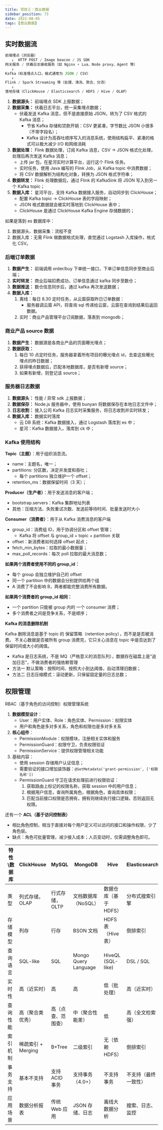 ```yaml
---
title: 项目三：商业数据
sidebar_position: 73
date: 2022-08-05
tags: [商业数据]
---
```


## 实时数据流

```jsx
前端埋点（浏览器）
   ↓  HTTP POST / Image beacon / JS SDK
网关服务 / 伏羲日志接收服务（如 Nginx + Lua、Node proxy、Agent 等）
   ↓
Kafka（标准埋点入口，格式通常为 JSON / CSV）
   ↓
Flink / Spark Streaming 等（处理、清洗、聚合、分流）
   ↓
落地存储（ClickHouse / Elasticsearch / HDFS / Hive / OLAP）
```

1. **数据源头：** 前端埋点 SDK 上报数据；
2. **数据采集：** 伏羲日志平台，统一采集埋点数据；
    - 伏羲发送 Kafka 消息，但不是直接原始 JSON，转为了 CSV 格式的 Kafka 消息；
        - 节省 Kafka 存储和贷款开销：CSV 更紧凑，字节数比 JSON 小很多（不带字段名）；
        - Kafka 设计为高吞吐顺序写入的消息系统，使用结构扁平、紧凑的格式可以极大减少 I/O 和网络消耗
3. **数据处理：** Flink 数据处理，订阅 Kafka 消息，CSV → JSON 格式化处理，处理后再次发送 Kafka 消息；
    - 上传 jar 包，在星河实时计算平台，运行这个 Flink 任务。
    - 实时任务，使用 Java 编写的 Flink Job，从 Kafka topic 中消费数据；
    - 将 CSV 数据解析为结构化对象，转换为 JSON 格式字符串；
4. **数据转发：** Flink 处理数据后，通过 Flink 的 KafkaSink 将 JSON 写入到另一个 Kafka topic；
5. **数据入库：** 星河平台，支持 Kafka 数据接入服务，自动同步到 ClickHouse；
    - 配置 Kafka topic → ClickHouse 表的字段映射；
    - JSON 格式数据就会被实时落地到 ClickHouse 表中；
    - ClickHouse 是通过 ClickHouse Kafka Engine 存储数据的；

如果是落到 es 数据库中：

1. 数据源头、数据采集：流程不变
2. 数据入库：无需 Flink 做数据格式处理，直觉通过 Logstash 入库操作，格式化 CSV。

### 后端订单数据

1. **数据产生：** 前端调用 order/buy 下单统一接口，下单订单信息同步至商业后端；
2. **实时转发：** 商业后端扣费成功，订单信息通过 kafka 同步至数仓；
3. **数据推送：** 数仓信息同步后，通过 kafka 再次发送数据；
4. **数据入库：**
    1. 离线：每日 8.30 定时任务，从云窗获取昨日订单数据：
        - 服务器调云窗 API，将查询 sql 传递给云窗，云窗在查询到结果后返回数据。
    2. 实时：商业产品管理平台订阅数据，落表到 mongodb；

### 商业产品 source 数据

1. **数据产生：** 数据源是各商业产品的页面曝光埋点；
2. **数据获取：**
    1. 每日 10 点定时任务，服务器拿着所有项目的曝光埋点 id，去查这些曝光埋点的昨日数据；
    2. 获得埋点数据后，匹配本地数据库，是否有新增 source；
    3. 如果有新增，则登记该 source；

### **服务器日志数据**

1. **数据源头：** 性能 / 异常 sdk 上报数据；
2. **数据保存：** Node.js 服务器中，使用 bunyan 将数据保存在本地日志文件中；
3. **日志收割：** 接入公司 Kafka 日志实时采集服务，将日志收割并实时转发；
4. **数据入库：** 数据实时落库
    - 云 DB 系统：Kafka 数据接入，通过 Logstash 落库到 es 中；
    - 星河：Kafka 数据接入，落库到 ck 中；

### Kafka 使用结构

**Topic（主题）**：用于组织消息流。

-   name：主题名，唯一；
-   partitions: 分区数，决定并发度和吞吐；
    -   每个 partitions 独立维护一个 offset；
-   retention_ms：数据保留时间（3 天）；

**Producer（生产者）**：用于发送消息的客户端；

-   bootstrap.servers：Kafka 集群地址列表
-   其他：压缩方法、失败重试次数、发送前等待时间、批量发送时大小

**Consumer（消费者）**：用于从 Kafka 消费消息的客户端
-   group_id：消费组 ID，用于协调分区和 offset 管理；
    -   Kafka 将 offset 与 group_id + topic + partition 关联
-   offset：新消费者如何选择 offset 起点；
-   fetch_min_bytes：拉取的最小数据量；
-   max_poll_records：每次 poll 拉取的最大消息数；

**如果两个消费者使用不同的 group_id：**
-   每个 group 会独立维护自己的 offset
-   同一个 partition 中的数据会分别提供给两个组
-   A 消费了不会影响 B，两者都能完整消费所有数据。

**如果两个消费者的 group_id 相同：**
-   一个 partition 只能被 group 内的 一个 consumer 消费；
-   多个消费者之间是竞争关系，不是顺序；

**Kafka 的消息删除机制**

Kafka 删除消息是基于 topic 的 保留策略（retention policy），而不是是否被消费。
不关心数据是否被所有 group 消费完，它只关心消息在 topic 中是否达到了保留时间或大小的阈值。
-   Kafka 是日志系统，不是 MQ（严格意义的消息队列），数据存在磁盘上是“追加日志”，不做消费者的强依赖管理
-   方法一 默认策略：按照时间、按照大小到达阈值，自动清理旧数据；
-   方法二 日志压缩模式：滚动更新，只保留固定量的日志总数；

## 权限管理

RBAC（基于角色的访问控制）权限管理系统

1. **数据模型设计**：
    - User：用户实体、Role：角色实体、Permission：权限实体
    - 用户和角色是多对多关系，角色和权限也是多对多关系
2. **核心组件**：
    - PermissionModule：权限模块，注册相关实体和服务
    - PermissionGuard：权限守卫，负责权限验证
    - PermissionService：提供权限管理相关功能
3. 基础内容：
    - 使用 session 存储用户认证信息；
    - 需要验证的接口增加装饰器：`@SetMetadata('grant-permission', ['权限名称'])`
    - PermissionGuard 守卫在请求处理前进行权限验证：
        1. 获取路由上标记的权限名称，获取 session 中的用户信息；
        2. 根据用户信息，查询所属角色，根据角色，查询具体权限；
        3. 匹配当前接口权限是否拥有，拥有则继续执行接口逻辑，否则返回无权限。

还有一个 **ACL（基于访问控制表）**

-   相比角色控制，相当于直接对每个用户定义可以访问的接口和操作权限，少了角色层。
-   缺点：角色可批量管理，减少接入成本；人员变动时，仅需调整角色即可。

| **特性\数据库** | **ClickHouse**     | **MySQL**          | **MongoDB**          | **Hive**              | **Elasticsearch**    | **Redis**            |
| --------------- | ------------------ | ------------------ | -------------------- | --------------------- | -------------------- | -------------------- |
| 类型            | 列式存储，OLAP     | 行式存储，OLTP     | 文档数据库（NoSQL）  | 数据仓库（基于 HDFS） | 分布式搜索引擎       | 内存 KV 缓存数据库   |
| 存储模型        | 列存               | 行存               | BSON 文档            | HDFS 表（Hive 表）    | 倒排索引             | Key-Value            |
| 查询语言        | SQL-like           | SQL                | Mongo Query Language | HiveQL (SQL-like)     | DSL / SQL            | 自有命令/模块支持    |
| 实时性          | 高（近实时）       | 高                 | 高                   | 低（批处理）          | 高（近实时）         | 极高（毫秒级）       |
| 查询性能        | 高（聚合类优秀）   | 高（点查、范围查） | 中（聚合性能差）     | 低                    | 高（全文检索强）     | 高（KV 查找极快）    |
| 索引机制        | 稀疏索引 + Merging | B+Tree             | 二级索引             | 无（依赖 HDFS）       | 倒排索引             | 哈希表 / 跳表        |
| 事务支持        | 基本不支持         | 支持 ACID 事务     | 支持事务（4.0+）     | 不支持事务            | 不支持（最终一致性） | 支持部分事务（Lua）  |
| 应用场景        | 数据分析报表       | 传统 Web 应用      | JSON 存储、日志      | 离线大数据分析        | 搜索、日志、监控     | 缓存、排行榜、限流等 |
